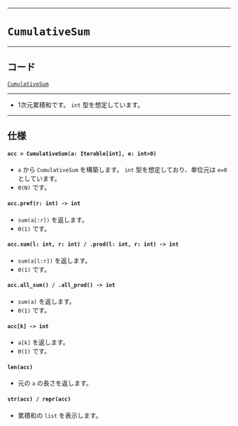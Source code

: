 ____

# `CumulativeSum`

_____

## コード

[`CumulativeSum`](https://github.com/titan-23/Library_py/blob/main/DataStructures/CumulativeSum/CumulativeSum.py)
<!-- code=https://github.com/titan-23/Library_py/blob/main/DataStructures\CumulativeSum\CumulativeSum_.py -->

_____

- 1次元累積和です。 `int` 型を想定しています。

_____

## 仕様

#### `acc = CumulativeSum(a: Iterable[int], e: int=0)`
- `a` から `CumulativeSum` を構築します。 `int` 型を想定しており、単位元は `e=0` としています。
- `Θ(N)` です。

#### `acc.pref(r: int) -> int`
- `sum(a[:r])` を返します。
- `Θ(1)` です。

#### `acc.sum(l: int, r: int) / .prod(l: int, r: int) -> int`
- `sum(a[l:r])` を返します。
- `Θ(1)` です。

#### `acc.all_sum() / .all_prod() -> int`
- `sum(a)` を返します。
- `Θ(1)` です。

#### `acc[k] -> int`
- `a[k]` を返します。
- `Θ(1)` です。

#### `len(acc)`
- 元の `a` の長さを返します。

#### `str(acc) / repr(acc)`
- 累積和の `list` を表示します。

